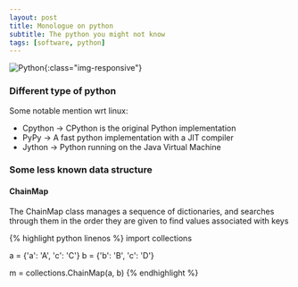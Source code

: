 ```yaml
---
layout: post
title: Monologue on python
subtitle: The python you might not know
tags: [software, python]
---
```


![Python](https://www.python.org/static/community_logos/python-logo-master-v3-TM.png){:class="img-responsive"}

### Different type of python
Some notable mention wrt linux:  
* Cpython -> CPython is the original Python implementation
* PyPy -> A fast python implementation with a JIT compiler
* Jython -> Python running on the Java Virtual Machine

### Some less known data structure
#### ChainMap
The ChainMap class manages a sequence of dictionaries, and searches through them in the order they are given to find values associated with keys

{% highlight python linenos %}
import collections

a = {'a': 'A', 'c': 'C'}
b = {'b': 'B', 'c': 'D'}

m = collections.ChainMap(a, b)
{% endhighlight %}
